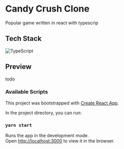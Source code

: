 # Candy Crush Clone

Popular game written in react with typescrip 

## Tech Stack

![TypeScript](https://img.shields.io/badge/-TypeScript-05122A?style=flat&logo=typescript)&nbsp;

## Preview

todo



### Available Scripts

This project was bootstrapped with [Create React App](https://github.com/facebook/create-react-app).

In the project directory, you can run:

### `yarn start`

Runs the app in the development mode.\
Open [http://localhost:3000](http://localhost:3000) to view it in the browser.


